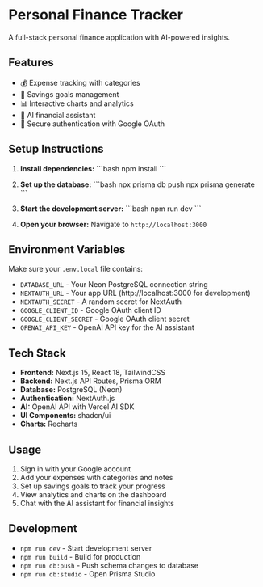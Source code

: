 # Personal Finance Tracker

A full-stack personal finance application with AI-powered insights.

## Features

- 💰 Expense tracking with categories
- 🎯 Savings goals management
- 📊 Interactive charts and analytics
- 🤖 AI financial assistant
- 🔐 Secure authentication with Google OAuth

## Setup Instructions

1. **Install dependencies:**
   \`\`\`bash
   npm install
   \`\`\`

2. **Set up the database:**
   \`\`\`bash
   npx prisma db push
   npx prisma generate
   \`\`\`

3. **Start the development server:**
   \`\`\`bash
   npm run dev
   \`\`\`

4. **Open your browser:**
   Navigate to `http://localhost:3000`

## Environment Variables

Make sure your `.env.local` file contains:

- `DATABASE_URL` - Your Neon PostgreSQL connection string
- `NEXTAUTH_URL` - Your app URL (http://localhost:3000 for development)
- `NEXTAUTH_SECRET` - A random secret for NextAuth
- `GOOGLE_CLIENT_ID` - Google OAuth client ID
- `GOOGLE_CLIENT_SECRET` - Google OAuth client secret
- `OPENAI_API_KEY` - OpenAI API key for the AI assistant

## Tech Stack

- **Frontend:** Next.js 15, React 18, TailwindCSS
- **Backend:** Next.js API Routes, Prisma ORM
- **Database:** PostgreSQL (Neon)
- **Authentication:** NextAuth.js
- **AI:** OpenAI API with Vercel AI SDK
- **UI Components:** shadcn/ui
- **Charts:** Recharts

## Usage

1. Sign in with your Google account
2. Add your expenses with categories and notes
3. Set up savings goals to track your progress
4. View analytics and charts on the dashboard
5. Chat with the AI assistant for financial insights

## Development

- `npm run dev` - Start development server
- `npm run build` - Build for production
- `npm run db:push` - Push schema changes to database
- `npm run db:studio` - Open Prisma Studio

